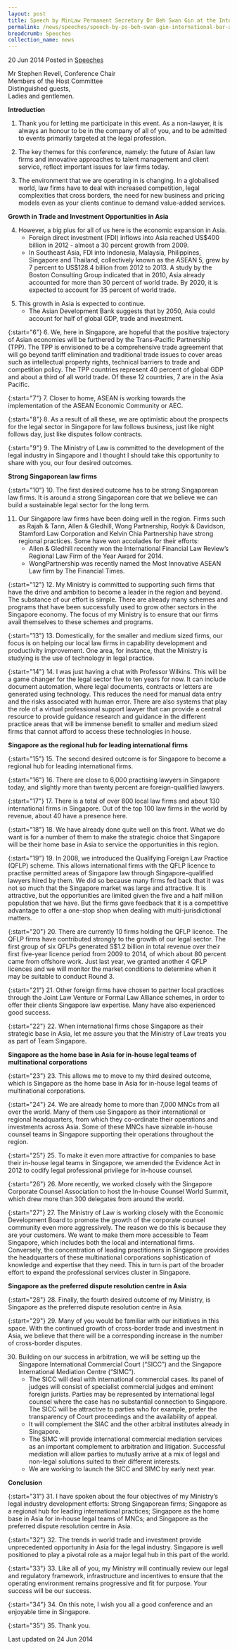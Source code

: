 ```yaml
---
layout: post
title: Speech by MinLaw Permanent Secretary Dr Beh Swan Gin at the International Bar Association Law Firm Management - First Asia Conference
permalink: /news/speeches/speech-by-ps-beh-swan-gin-international-bar-association-law-firm
breadcrumb: Speeches
collection_name: news
---
```


20 Jun 2014 Posted in [Speeches](/news/speeches)

Mr Stephen Revell, Conference Chair  
Members of the Host Committee  
Distinguished guests,  
Ladies and gentlemen.  

**Introduction**

1. Thank you for letting me participate in this event. As a non-lawyer, it is always an honour to be in the company of all of you, and to be admitted to events primarily targeted at the legal profession.


2. The key themes for this conference, namely: the future of Asian law firms and innovative approaches to talent management and client service, reflect important issues for law firms today.


3. The environment that we are operating in is changing. In a globalised world, law firms have to deal with increased competition, legal complexities that cross borders, the need for new business and pricing models even as your clients continue to demand value-added services.

**Growth in Trade and Investment Opportunities in Asia**

<ol start="4">
<li>However, a big plus for all of us here is the economic expansion in Asia.

<ul>
<li>Foreign direct investment (FDI) inflows into Asia reached US$400 billion in 2012 - almost a 30 percent growth from 2009.</li>
<li>In Southeast Asia, FDI into Indonesia, Malaysia, Philippines, Singapore and Thailand, collectively known as the ASEAN 5, grew by 7 percent to US$128.4 billion from 2012 to 2013. A study by the Boston Consulting Group indicated that in 2010, Asia already accounted for more than 30 percent of world trade. By 2020, it is expected to account for 35 percent of world trade.</li>
</ul>

</li>
</ol>

<ol start="5">
<li>
This growth in Asia is expected to continue.
<ul>
<li> The Asian Development Bank suggests that by 2050, Asia could account for half of global GDP, trade and investment.</li>
</ul>

</li>
</ol>

{:start="6"}
6. We, here in Singapore, are hopeful that the positive trajectory of Asian economies will be furthered by the Trans-Pacific Partnership (TPP). The TPP is envisioned to be a comprehensive trade agreement that will go beyond tariff elimination and traditional trade issues to cover areas such as intellectual property rights, technical barriers to trade and competition policy. The TPP countries represent 40 percent of global GDP and about a third of all world trade. Of these 12 countries, 7 are in the Asia Pacific.

 
{:start="7"}
7. Closer to home, ASEAN is working towards the implementation of the ASEAN Economic Community or AEC.

 
{:start="8"}
8. As a result of all these,  we are optimistic about the prospects for the legal sector in Singapore for law follows business, just like night follows day, just like disputes follow contracts.

 
{:start="9"}
9. The Ministry of Law is committed to the development of the legal industry in Singapore and I thought I should take this opportunity to share with you, our four desired outcomes.

**Strong Singaporean law firms**

{:start="10"}
10. The first desired outcome has to be strong Singaporean law firms. It is around a strong Singaporean core that we believe we can build a sustainable legal sector for the long term.

<ol start="11">
<li> Our Singapore law firms have been doing well in the region. Firms such as Rajah & Tann, Allen & Gledhill, Wong Partnership, Rodyk & Davidson, Stamford Law Corporation and Kelvin Chia Partnership have strong regional practices. Some have won accolades for their efforts:

<ul>
<li>Allen & Gledhill recently won the International Financial Law Review’s Regional Law Firm of the Year Award for 2014.</li>
<li>WongPartnership was recently named the Most Innovative ASEAN Law firm by The Financial Times.</li>
</ul>

</li>
</ol>
 
{:start="12"}
12. My Ministry is committed to supporting such firms that have the drive and ambition to become a leader in the region and beyond. The substance of our effort is simple. There are already many schemes and programs that have been successfully used to grow other sectors in the Singapore economy. The focus of my Ministry is to ensure that our firms avail themselves to these schemes and programs.

 
{:start="13"}
13. Domestically, for the smaller and medium sized firms, our focus is on helping our local law firms in capability development and productivity improvement. One area, for instance, that the Ministry is studying is the use of technology in legal practice.

 
{:start="14"}
14. I was just having a chat with Professor Wilkins. This will be a game changer for the legal sector five to ten years for now. It can include document automation, where legal documents, contracts or letters are generated using technology. This reduces the need for manual data entry and the risks associated with human error. There are also systems that play the role of a virtual professional support lawyer that can provide a central resource to provide guidance research and guidance in the different practice areas that will be immense benefit to smaller and medium sized firms that cannot afford to access these technologies in house.

**Singapore as the regional hub for leading international firms**

{:start="15"}
15. The second desired outcome is for Singapore to become a regional hub for leading international firms.

 
{:start="16"}
16. There are close to 6,000 practising lawyers in Singapore today, and slightly more than twenty percent are foreign-qualified lawyers.

 
{:start="17"}
17. There is a total of over 800 local law firms and about 130 international firms in Singapore. Out of the top 100 law firms in the world by revenue, about 40 have a presence here.

 
{:start="18"}
18. We have already done quite well on this front. What we do want is for a number of them to make the strategic choice that Singapore will be their home base in Asia to service the opportunities in this region.

 
{:start="19"}
19. In 2008, we introduced the Qualifying Foreign Law Practice (QFLP) scheme. This allows international firms with the QFLP licence to practise permitted areas of Singapore Iaw through Singapore-qualified lawyers hired by them.  We did so because many firms fed back that it was not so much that the Singapore market was large and attractive. It is attractive, but the opportunities are limited given the five and a half million population that we have. But the firms gave feedback that it is a competitive advantage to offer a one-stop shop when dealing with multi-jurisdictional matters.

 
{:start="20"}
20. There are currently 10 firms holding the QFLP licence. The QFLP firms have contributed strongly to the growth of our legal sector.  The first group of six QFLPs generated S$1.2 billion in total revenue over their first five-year licence period from 2009 to 2014, of which about 80 percent came from offshore work.  Just last year, we granted another 4 QFLP licences and we will monitor the market conditions to determine when it may be suitable to conduct Round 3. 

 
{:start="21"}
21. Other foreign firms have chosen to partner local practices through the Joint Law Venture or Formal Law Alliance schemes, in order to offer their clients Singapore law expertise.  Many have also experienced good success.

 
{:start="22"}
22. When international firms chose Singapore as their strategic base in Asia, let me assure you that the Ministry of Law treats you as part of Team Singapore.


**Singapore as the home base in Asia for in-house legal teams of multinational corporations**

{:start="23"}
23. This allows me to move to my third desired outcome, which is Singapore as the home base in Asia for in-house legal teams of multinational corporations.

 
{:start="24"}
24. We are already home to more than 7,000 MNCs from all over the world. Many of them use Singapore as their international or regional headquarters, from which they co-ordinate their operations and investments across Asia. Some of these MNCs have sizeable in-house counsel teams in Singapore supporting their operations throughout the region.

 
{:start="25"}
25. To make it even more attractive for companies to base their in-house legal teams in Singapore, we amended the Evidence Act in 2012 to codify legal professional privilege for in-house counsel.

 
{:start="26"}
26. More recently, we worked closely with the Singapore Corporate Counsel Association to host the In-house Counsel World Summit, which drew more than 300 delegates from around the world.

 
{:start="27"}
27. The Ministry of Law is working closely with the Economic Development Board to promote the growth of the corporate counsel community even more aggressively. The reason we do this is because they are your customers. We want to make them more accessible to Team Singapore, which includes both the local and international firms. Conversely, the concentration of leading practitioners in Singapore provides the headquarters of these multinational corporations sophistication of knowledge and expertise that they need. This in turn is part of the broader effort to expand the professional services cluster in Singapore.

**Singapore as the preferred dispute resolution centre in Asia**

{:start="28"}
28. Finally, the fourth desired outcome of my Ministry, is Singapore as the preferred dispute resolution centre in Asia.

 
{:start="29"}
29. Many of you would be familiar with our initiatives in this space. With the continued growth of cross-border trade and investment in Asia, we believe that there will be a corresponding increase in the number of cross-border disputes.

<ol start="30">
<li>Building on our success in arbitration, we will be setting up the Singapore International Commercial Court (“SICC”) and the Singapore International Mediation Centre (“SIMC”).

<ul>
<li>The SICC will deal with international commercial cases. Its panel of judges will consist of specialist commercial judges and eminent foreign jurists. Parties may be represented by international legal counsel where the case has no substantial connection to Singapore. The SICC will be attractive to parties who for example, prefer the transparency of Court proceedings and the availability of appeal. </li>

<li>It will complement the SIAC and the other arbitral institutes already in Singapore. </li>


<li>The SIMC will provide international commercial mediation services as an important complement to arbitration and litigation. Successful mediation will allow parties to mutually arrive at a mix of legal and non-legal solutions suited to their different interests. </li>


<li>We  are working to launch the SICC and SIMC by early next year. </li>

</ul>

</li>
</ol>


**Conclusion**

{:start="31"}
31. I have spoken about the four objectives of my Ministry’s legal industry development efforts: Strong Singaporean firms; Singapore as a regional hub for leading international practices; Singapore as the home base in Asia for in-house legal teams of MNCs; and Singapore as the preferred dispute resolution centre in Asia.

 
{:start="32"}
32. The trends in world trade and investment provide unprecedented opportunity in Asia for the legal industry. Singapore is well positioned to play a pivotal role as a major legal hub in this part of the world.

 
{:start="33"}
33. Like all of you, my Ministry will continually review our legal and regulatory framework, infrastructure and incentives to ensure that the operating environment remains progressive and fit for purpose. Your success will be our success.

 
{:start="34"}
34. On this note, I wish you all a good conference and an enjoyable time in Singapore.

 
{:start="35"}
35. Thank you. 

<p class="right-side-updated">Last updated on 24 Jun 2014</p>
